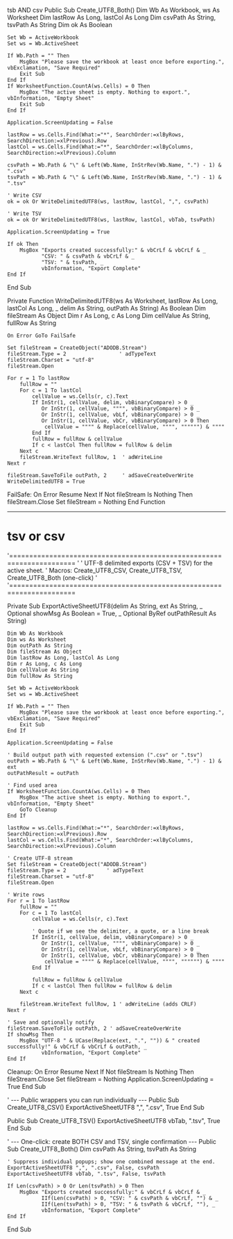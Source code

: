 tsb AND csv
Public Sub Create_UTF8_Both()
    Dim Wb As Workbook, ws As Worksheet
    Dim lastRow As Long, lastCol As Long
    Dim csvPath As String, tsvPath As String
    Dim ok As Boolean

    Set Wb = ActiveWorkbook
    Set ws = Wb.ActiveSheet

    If Wb.Path = "" Then
        MsgBox "Please save the workbook at least once before exporting.", vbExclamation, "Save Required"
        Exit Sub
    End If
    If WorksheetFunction.CountA(ws.Cells) = 0 Then
        MsgBox "The active sheet is empty. Nothing to export.", vbInformation, "Empty Sheet"
        Exit Sub
    End If

    Application.ScreenUpdating = False

    lastRow = ws.Cells.Find(What:="*", SearchOrder:=xlByRows, SearchDirection:=xlPrevious).Row
    lastCol = ws.Cells.Find(What:="*", SearchOrder:=xlByColumns, SearchDirection:=xlPrevious).Column

    csvPath = Wb.Path & "\" & Left(Wb.Name, InStrRev(Wb.Name, ".") - 1) & ".csv"
    tsvPath = Wb.Path & "\" & Left(Wb.Name, InStrRev(Wb.Name, ".") - 1) & ".tsv"

    ' Write CSV
    ok = ok Or WriteDelimitedUTF8(ws, lastRow, lastCol, ",", csvPath)

    ' Write TSV
    ok = ok Or WriteDelimitedUTF8(ws, lastRow, lastCol, vbTab, tsvPath)

    Application.ScreenUpdating = True

    If ok Then
        MsgBox "Exports created successfully:" & vbCrLf & vbCrLf & _
               "CSV: " & csvPath & vbCrLf & _
               "TSV: " & tsvPath, _
               vbInformation, "Export Complete"
    End If
End Sub

Private Function WriteDelimitedUTF8(ws As Worksheet, lastRow As Long, lastCol As Long, _
                                    delim As String, outPath As String) As Boolean
    Dim fileStream As Object
    Dim r As Long, c As Long
    Dim cellValue As String, fullRow As String

    On Error GoTo FailSafe

    Set fileStream = CreateObject("ADODB.Stream")
    fileStream.Type = 2                 ' adTypeText
    fileStream.Charset = "utf-8"
    fileStream.Open

    For r = 1 To lastRow
        fullRow = ""
        For c = 1 To lastCol
            cellValue = ws.Cells(r, c).Text
            If InStr(1, cellValue, delim, vbBinaryCompare) > 0 _
               Or InStr(1, cellValue, """", vbBinaryCompare) > 0 _
               Or InStr(1, cellValue, vbLf, vbBinaryCompare) > 0 _
               Or InStr(1, cellValue, vbCr, vbBinaryCompare) > 0 Then
                cellValue = """" & Replace(cellValue, """", """""") & """"
            End If
            fullRow = fullRow & cellValue
            If c < lastCol Then fullRow = fullRow & delim
        Next c
        fileStream.WriteText fullRow, 1  ' adWriteLine
    Next r

    fileStream.SaveToFile outPath, 2     ' adSaveCreateOverWrite
    WriteDelimitedUTF8 = True

FailSafe:
    On Error Resume Next
    If Not fileStream Is Nothing Then fileStream.Close
    Set fileStream = Nothing
End Function











----------------------------------------

# tsv or csv

'======================================================================
'
'  UTF-8 delimited exports (CSV + TSV) for the active sheet.
'  Macros: Create_UTF8_CSV, Create_UTF8_TSV, Create_UTF8_Both (one-click)
'
'======================================================================

Private Sub ExportActiveSheetUTF8(delim As String, ext As String, _
                                  Optional showMsg As Boolean = True, _
                                  Optional ByRef outPathResult As String)

    Dim Wb As Workbook
    Dim ws As Worksheet
    Dim outPath As String
    Dim fileStream As Object
    Dim lastRow As Long, lastCol As Long
    Dim r As Long, c As Long
    Dim cellValue As String
    Dim fullRow As String

    Set Wb = ActiveWorkbook
    Set ws = Wb.ActiveSheet

    If Wb.Path = "" Then
        MsgBox "Please save the workbook at least once before exporting.", vbExclamation, "Save Required"
        Exit Sub
    End If

    Application.ScreenUpdating = False

    ' Build output path with requested extension (".csv" or ".tsv")
    outPath = Wb.Path & "\" & Left(Wb.Name, InStrRev(Wb.Name, ".") - 1) & ext
    outPathResult = outPath

    ' Find used area
    If WorksheetFunction.CountA(ws.Cells) = 0 Then
        MsgBox "The active sheet is empty. Nothing to export.", vbInformation, "Empty Sheet"
        GoTo Cleanup
    End If

    lastRow = ws.Cells.Find(What:="*", SearchOrder:=xlByRows, SearchDirection:=xlPrevious).Row
    lastCol = ws.Cells.Find(What:="*", SearchOrder:=xlByColumns, SearchDirection:=xlPrevious).Column

    ' Create UTF-8 stream
    Set fileStream = CreateObject("ADODB.Stream")
    fileStream.Type = 2             ' adTypeText
    fileStream.Charset = "utf-8"
    fileStream.Open

    ' Write rows
    For r = 1 To lastRow
        fullRow = ""
        For c = 1 To lastCol
            cellValue = ws.Cells(r, c).Text

            ' Quote if we see the delimiter, a quote, or a line break
            If InStr(1, cellValue, delim, vbBinaryCompare) > 0 _
               Or InStr(1, cellValue, """", vbBinaryCompare) > 0 _
               Or InStr(1, cellValue, vbLf, vbBinaryCompare) > 0 _
               Or InStr(1, cellValue, vbCr, vbBinaryCompare) > 0 Then
                cellValue = """" & Replace(cellValue, """", """""") & """"
            End If

            fullRow = fullRow & cellValue
            If c < lastCol Then fullRow = fullRow & delim
        Next c

        fileStream.WriteText fullRow, 1 ' adWriteLine (adds CRLF)
    Next r

    ' Save and optionally notify
    fileStream.SaveToFile outPath, 2 ' adSaveCreateOverWrite
    If showMsg Then
        MsgBox "UTF-8 " & UCase(Replace(ext, ".", "")) & " created successfully!" & vbCrLf & vbCrLf & outPath, _
               vbInformation, "Export Complete"
    End If

Cleanup:
    On Error Resume Next
    If Not fileStream Is Nothing Then fileStream.Close
    Set fileStream = Nothing
    Application.ScreenUpdating = True
End Sub

' --- Public wrappers you can run individually ---
Public Sub Create_UTF8_CSV()
    ExportActiveSheetUTF8 ",", ".csv", True
End Sub

Public Sub Create_UTF8_TSV()
    ExportActiveSheetUTF8 vbTab, ".tsv", True
End Sub

' --- One-click: create BOTH CSV and TSV, single confirmation ---
Public Sub Create_UTF8_Both()
    Dim csvPath As String, tsvPath As String

    ' Suppress individual popups; show one combined message at the end.
    ExportActiveSheetUTF8 ",", ".csv", False, csvPath
    ExportActiveSheetUTF8 vbTab, ".tsv", False, tsvPath

    If Len(csvPath) > 0 Or Len(tsvPath) > 0 Then
        MsgBox "Exports created successfully:" & vbCrLf & vbCrLf & _
               IIf(Len(csvPath) > 0, "CSV: " & csvPath & vbCrLf, "") & _
               IIf(Len(tsvPath) > 0, "TSV: " & tsvPath & vbCrLf, ""), _
               vbInformation, "Export Complete"
    End If
End Sub
